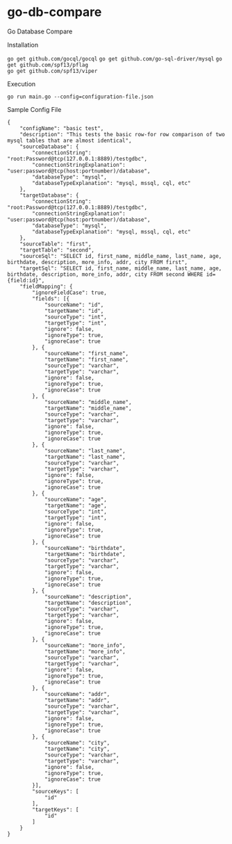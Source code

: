 # go-db-compare
Go Database Compare


Installation

`go get github.com/gocql/gocql`
`go get github.com/go-sql-driver/mysql`
`go get github.com/spf13/pflag`  
`go get github.com/spf13/viper`  

Execution

`go run main.go --config=configuration-file.json`

Sample Config File

	{
		"configName": "basic test",
		"description": "This tests the basic row-for row comparison of two mysql tables that are almost identical",
		"sourceDatabase": {
			"connectionString": "root:Password@tcp(127.0.0.1:8889)/testgdbc",
			"connectionStringExplanation": "user:password@tcp(host:portnumber)/database",
			"databaseType": "mysql",
			"databaseTypeExplanation": "mysql, mssql, cql, etc"
		},
		"targetDatabase": {
			"connectionString": "root:Password@tcp(127.0.0.1:8889)/testgdbc",
			"connectionStringExplanation": "user:password@tcp(host:portnumber)/database",
			"databaseType": "mysql",
			"databaseTypeExplanation": "mysql, mssql, cql, etc"
		},
		"sourceTable": "first",
		"targetTable": "second",
		"sourceSql": "SELECT id, first_name, middle_name, last_name, age, birthdate, description, more_info, addr, city FROM first",
		"targetSql": "SELECT id, first_name, middle_name, last_name, age, birthdate, description, more_info, addr, city FROM second WHERE id={field:id}",
		"fieldMapping": {
			"ignoreFieldCase": true,
			"fields": [{
				"sourceName": "id",
				"targetName": "id",
				"sourceType": "int",
				"targetType": "int",
				"ignore": false,
				"ignoreType": true,
				"ignoreCase": true
			}, {
				"sourceName": "first_name",
				"targetName": "first_name",
				"sourceType": "varchar",
				"targetType": "varchar",
				"ignore": false,
				"ignoreType": true,
				"ignoreCase": true
			}, {
				"sourceName": "middle_name",
				"targetName": "middle_name",
				"sourceType": "varchar",
				"targetType": "varchar",
				"ignore": false,
				"ignoreType": true,
				"ignoreCase": true
			}, {
				"sourceName": "last_name",
				"targetName": "last_name",
				"sourceType": "varchar",
				"targetType": "varchar",
				"ignore": false,
				"ignoreType": true,
				"ignoreCase": true
			}, {
				"sourceName": "age",
				"targetName": "age",
				"sourceType": "int",
				"targetType": "int",
				"ignore": false,
				"ignoreType": true,
				"ignoreCase": true
			}, {
				"sourceName": "birthdate",
				"targetName": "birthdate",
				"sourceType": "varchar",
				"targetType": "varchar",
				"ignore": false,
				"ignoreType": true,
				"ignoreCase": true
			}, {
				"sourceName": "description",
				"targetName": "description",
				"sourceType": "varchar",
				"targetType": "varchar",
				"ignore": false,
				"ignoreType": true,
				"ignoreCase": true
			}, {
				"sourceName": "more_info",
				"targetName": "more_info",
				"sourceType": "varchar",
				"targetType": "varchar",
				"ignore": false,
				"ignoreType": true,
				"ignoreCase": true
			}, {
				"sourceName": "addr",
				"targetName": "addr",
				"sourceType": "varchar",
				"targetType": "varchar",
				"ignore": false,
				"ignoreType": true,
				"ignoreCase": true
			}, {
				"sourceName": "city",
				"targetName": "city",
				"sourceType": "varchar",
				"targetType": "varchar",
				"ignore": false,
				"ignoreType": true,
				"ignoreCase": true
			}],
			"sourceKeys": [
				"id"
			],
			"targetKeys": [
				"id"
			]
		}
	}


